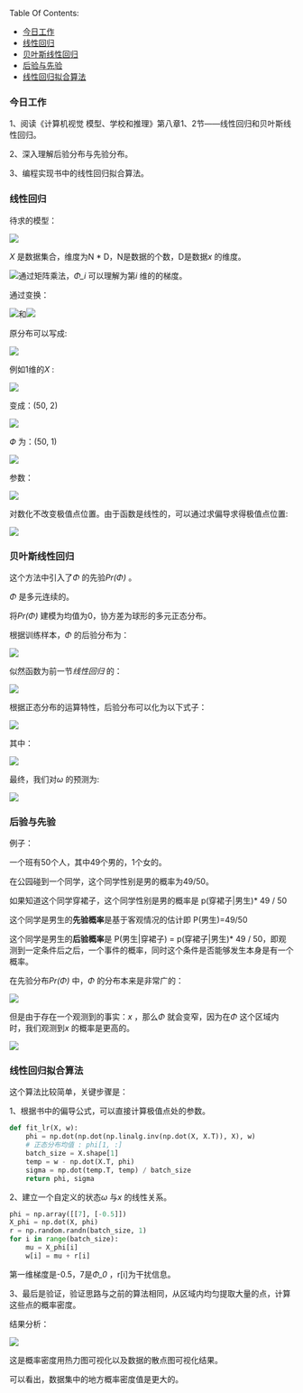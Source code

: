 Table Of Contents:

+ [今日工作](#今日工作)
+ [线性回归](#线性回归)
+ [贝叶斯线性回归](#贝叶斯线性回归)
+ [后验与先验](#后验与先验)
+ [线性回归拟合算法](#线性回归拟合算法)



### 今日工作

1、阅读《计算机视觉 模型、学校和推理》第八章1、2节——线性回归和贝叶斯线性回归。

2、深入理解后验分布与先验分布。

3、编程实现书中的线性回归拟合算法。

### 线性回归

待求的模型：

![](https://github.com/fantasy995/ComputerVision/blob/main/images/Snipaste_2020-10-27_18-08-22.png?raw=true)

*X* 是数据集合，维度为N * D，N是数据的个数，D是数据*x* 的维度。

![](https://github.com/fantasy995/ComputerVision/blob/main/images/Snipaste_2020-10-27_18-13-25.png?raw=true)通过矩阵乘法，*Φ_i* 可以理解为第*i* 维的的梯度。

通过变换：

![](https://github.com/fantasy995/ComputerVision/blob/main/images/Snipaste_2020-10-27_18-15-54.png?raw=true)和![](https://github.com/fantasy995/ComputerVision/blob/main/images/Snipaste_2020-10-27_18-16-13.png?raw=true)

原分布可以写成:

![](https://github.com/fantasy995/ComputerVision/blob/main/images/Snipaste_2020-10-27_18-16-54.png?raw=true)

例如1维的*X* :

![](https://github.com/fantasy995/ComputerVision/blob/main/images/Snipaste_2020-10-27_18-17-42.png?raw=true)

变成：(50, 2)

![](https://github.com/fantasy995/ComputerVision/blob/main/images/Snipaste_2020-10-27_18-18-15.png?raw=true)

*Ф* 为：(50, 1)

![](https://github.com/fantasy995/ComputerVision/blob/main/images/Snipaste_2020-10-27_18-26-34.png?raw=true)



参数：

![](https://github.com/fantasy995/ComputerVision/blob/main/images/Snipaste_2020-10-27_18-36-01.png?raw=true)

对数化不改变极值点位置。由于函数是线性的，可以通过求偏导求得极值点位置:

![](https://github.com/fantasy995/ComputerVision/blob/main/images/Snipaste_2020-10-27_18-36-48.png?raw=true)



### 贝叶斯线性回归

这个方法中引入了*Φ* 的先验*Pr(Φ)* 。

*Φ* 是多元连续的。

将*Pr(Φ)* 建模为均值为0，协方差为球形的多元正态分布。

根据训练样本，*Φ* 的后验分布为：

![](https://github.com/fantasy995/ComputerVision/blob/main/images/Snipaste_2020-10-27_21-17-27.png?raw=true)

似然函数为前一节*线性回归* 的：

![](https://github.com/fantasy995/ComputerVision/blob/main/images/Snipaste_2020-10-27_21-21-59.png?raw=true)

根据正态分布的运算特性，后验分布可以化为以下式子：

![](https://github.com/fantasy995/ComputerVision/blob/main/images/Snipaste_2020-10-27_21-37-15.png?raw=true)

其中：

![](https://github.com/fantasy995/ComputerVision/blob/main/images/Snipaste_2020-10-27_21-37-34.png?raw=true)



最终，我们对*ω* 的预测为:

![](https://github.com/fantasy995/ComputerVision/blob/main/images/Snipaste_2020-10-27_21-40-08.png?raw=true)

### 后验与先验

例子：

一个班有50个人，其中49个男的，1个女的。

在公园碰到一个同学，这个同学性别是男的概率为49/50。

如果知道这个同学穿裙子，这个同学性别是男的概率是 p(穿裙子|男生)* 49 / 50

这个同学是男生的**先验概率**是基于客观情况的估计即 P(男生)=49/50

这个同学是男生的**后验概率**是 P(男生|穿裙子) = p(穿裙子|男生)* 49 / 50，即观测到一定条件后之后，一个事件的概率，同时这个条件是否能够发生本身是有一个概率。



在先验分布*Pr(Φ)* 中，*Φ* 的分布本来是非常广的：

![](https://github.com/fantasy995/ComputerVision/blob/main/images/Snipaste_2020-10-27_20-39-56.png?raw=true)

但是由于存在一个观测到的事实：*x* ，那么*Φ* 就会变窄，因为在*Φ* 这个区域内时，我们观测到*x* 的概率是更高的。

![](https://github.com/fantasy995/ComputerVision/blob/main/images/Snipaste_2020-10-27_20-41-52.png?raw=true)

### 线性回归拟合算法

这个算法比较简单，关键步骤是：

1、根据书中的偏导公式，可以直接计算极值点处的参数。

```python
def fit_lr(X, w):    
    phi = np.dot(np.dot(np.linalg.inv(np.dot(X, X.T)), X), w)    
    # 正态分布均值 : phi[1, :]    
    batch_size = X.shape[1]    
    temp = w - np.dot(X.T, phi)    
    sigma = np.dot(temp.T, temp) / batch_size    
    return phi, sigma
```

2、建立一个自定义的状态*ω* 与*x* 的线性关系。

```python
phi = np.array([[7], [-0.5]])
X_phi = np.dot(X, phi)
r = np.random.randn(batch_size, 1)
for i in range(batch_size):    
    mu = X_phi[i]    
    w[i] = mu + r[i]
```

第一维梯度是-0.5，7是*Φ_0* ，r[i]为干扰信息。

3、最后是验证，验证思路与之前的算法相同，从区域内均匀提取大量的点，计算这些点的概率密度。



结果分析：

![](https://github.com/fantasy995/ComputerVision/blob/main/images/Snipaste_2020-10-27_21-19-43.png?raw=true)

这是概率密度用热力图可视化以及数据的散点图可视化结果。

可以看出，数据集中的地方概率密度值是更大的。